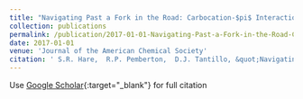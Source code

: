 ```yaml
---
title: "Navigating Past a Fork in the Road: Carbocation-$pi$ Interactions Can Manipulate Dynamic Behavior of Reactions Facing Post-Transition-State Bifurcations"
collection: publications
permalink: /publication/2017-01-01-Navigating-Past-a-Fork-in-the-Road-Carbocation-pi-Interactions-Can-Manipulate-Dynamic-Behavior-of-Reactions-Facing-Post-Transition-State-Bifurcations
date: 2017-01-01
venue: 'Journal of the American Chemical Society'
citation: ' S.R. Hare,  R.P. Pemberton,  D.J. Tantillo, &quot;Navigating Past a Fork in the Road: Carbocation-$pi$ Interactions Can Manipulate Dynamic Behavior of Reactions Facing Post-Transition-State Bifurcations.&quot; Journal of the American Chemical Society, 2017.'
---
```

Use [Google Scholar](https://scholar.google.com/scholar?q=Navigating+Past+a+Fork+in+the+Road:+Carbocation+$pi$+Interactions+Can+Manipulate+Dynamic+Behavior+of+Reactions+Facing+Post+Transition+State+Bifurcations){:target="_blank"} for full citation